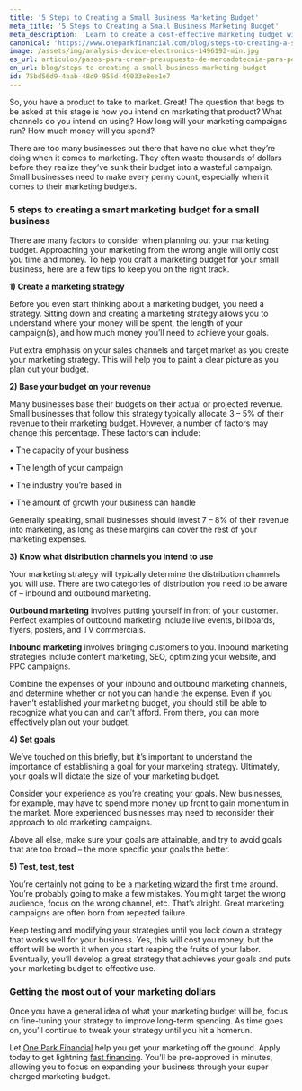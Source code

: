 ```yaml
---
title: '5 Steps to Creating a Small Business Marketing Budget'
meta_title: '5 Steps to Creating a Small Business Marketing Budget'
meta_description: 'Learn to create a cost-effective marketing budget with this simple guide. One Park Financial can help you craft your marketing budget with lightning fast funding.'
canonical: 'https://www.oneparkfinancial.com/blog/steps-to-creating-a-small-business-marketing-budget'
image: /assets/img/analysis-device-electronics-1496192-min.jpg
es_url: articulos/pasos-para-crear-presupuesto-de-mercadotecnia-para-pequenas-empresas
en_url: blog/steps-to-creating-a-small-business-marketing-budget
id: 75bd56d9-4aab-48d9-955d-49033e8ee1e7
---
```

So, you have a product to take to market. Great! The question that begs to be asked at this stage is how you intend on marketing that product? What channels do you intend on using? How long will your marketing campaigns run? How much money will you spend? 

There are too many businesses out there that have no clue what they’re doing when it comes to marketing. They often waste thousands of dollars before they realize they’ve sunk their budget into a wasteful campaign. Small businesses need to make every penny count, especially when it comes to their marketing budgets.  

### 5 steps to creating a smart marketing budget for a small business

There are many factors to consider when planning out your marketing budget. Approaching your marketing from the wrong angle will only cost you time and money. To help you craft a marketing budget for your small business, here are a few tips to keep you on the right track.  

**1)	Create a marketing strategy** 

Before you even start thinking about a marketing budget, you need a strategy. Sitting down and creating a marketing strategy allows you to understand where your money will be spent, the length of your campaign(s), and how much money you’ll need to achieve your goals. 

Put extra emphasis on your sales channels and target market as you create your marketing strategy. This will help you to paint a clear picture as you plan out your budget. 

**2)	Base your budget on your revenue** 

Many businesses base their budgets on their actual or projected revenue. Small businesses that follow this strategy typically allocate 3 – 5% of their revenue to their marketing budget. However, a number of factors may change this percentage. These factors can include: 

•	The capacity of your business

•	The length of your campaign

•	The industry you’re based in

•	The amount of growth your business can handle 

Generally speaking, small businesses should invest 7 – 8% of their revenue into marketing, as long as these margins can cover the rest of your marketing expenses. 

**3)	Know what distribution channels you intend to use**

Your marketing strategy will typically determine the distribution channels you will use. There are two categories of distribution you need to be aware of – inbound and outbound marketing. 

**Outbound marketing** involves putting yourself in front of your customer. Perfect examples of outbound marketing include live events, billboards, flyers, posters, and TV commercials. 

**Inbound marketing** involves bringing customers to you. Inbound marketing strategies include content marketing, SEO, optimizing your website, and PPC campaigns. 

Combine the expenses of your inbound and outbound marketing channels, and determine whether or not you can handle the expense. Even if you haven’t established your marketing budget, you should still be able to recognize what you can and can’t afford. From there, you can more effectively plan out your budget. 

**4)	Set goals**

We’ve touched on this briefly, but it’s important to understand the importance of establishing a goal for your marketing strategy. Ultimately, your goals will dictate the size of your marketing budget. 

Consider your experience as you’re creating your goals. New businesses, for example, may have to spend more money up front to gain momentum in the market. More experienced businesses may need to reconsider their approach to old marketing campaigns. 

Above all else, make sure your goals are attainable, and try to avoid goals that are too broad – the more specific your goals the better.

**5)	Test, test, test**

You’re certainly not going to be a [marketing wizard](https://www.oneparkfinancial.com/blog/marketing-mistakes-to-avoid) the first time around. You’re probably going to make a few mistakes. You might target the wrong audience, focus on the wrong channel, etc. That’s alright. Great marketing campaigns are often born from repeated failure. 

Keep testing and modifying your strategies until you lock down a strategy that works well for your business. Yes, this will cost you money, but the effort will be worth it when you start reaping the fruits of your labor.  
Eventually, you’ll develop a great strategy that achieves your goals and puts your marketing budget to effective use.  

### Getting the most out of your marketing dollars 

Once you have a general idea of what your marketing budget will be, focus on fine-tuning your strategy to improve long-term spending. As time goes on, you’ll continue to tweak your strategy until you hit a homerun. 

Let [One Park Financial](https://www.oneparkfinancial.com/) help you get your marketing off the ground. Apply today to get lightning [fast financing](https://www.oneparkfinancial.com/pre-qualification). You’ll be pre-approved in minutes, allowing you to focus on expanding your business through your super charged marketing budget.